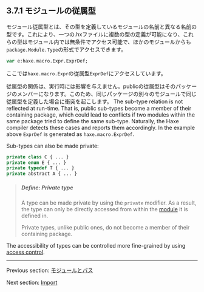 ## 3.7.1 モジュールの従属型

モジュール従属型とは、その型を定義しているモジュールの名前と異なる名前の型です。これにより、一つの.hxファイルに複数の型の定義が可能になり、これらの型はモジュール内では無条件でアクセス可能で、ほかのモジュールからも`package.Module.Type`の形式でアクセスできます。

```haxe
var e:haxe.macro.Expr.ExprDef;
```

ここでは`haxe.macro.Expr`の従属型`ExprDef`にアクセスしています。

従属型の関係は、実行時には影響を与えません。publicの従属型はそのパッケージのメンバーになります。このため、同じパッケージの別々のモジュールで同じ従属型を定義した場合に衝突を起こします。
The sub-type relation is not reflected at run-time. That is, public sub-types become a member of their containing package, which could lead to conflicts if two modules within the same package tried to define the same sub-type. Naturally, the Haxe compiler detects these cases and reports them accordingly. In the example above `ExprDef` is generated as `haxe.macro.ExprDef`.

Sub-types can also be made private:

```haxe
private class C { ... }
private enum E { ... }
private typedef T { ... }
private abstract A { ... }
```

> ##### Define: Private type
>
> A type can be made private by using the `private` modifier. As a result, the type can only be directly accessed from within the [module](dictionary.md#define-module) it is defined in.
> 
> Private types, unlike public ones, do not become a member of their containing package.

The accessibility of types can be controlled more fine-grained by using [access control](lf-access-control.md).

---

Previous section: [モジュールとパス](type-system-modules-and-paths.md)

Next section: [Import](type-system-import.md)